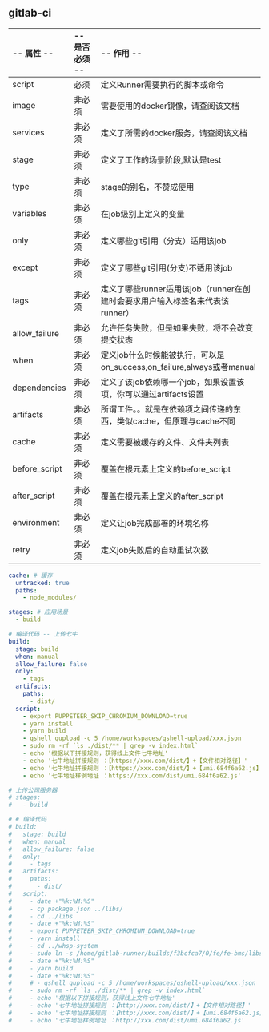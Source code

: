 ## gitlab-ci

| -- 属性 -- | -- 是否必须 -- | -- 作用 -- |
| :--------- | :------------ | :--------- |
| script	    |   必须	| 定义Runner需要执行的脚本或命令 | 
| image	        | 非必须	| 需要使用的docker镜像，请查阅该文档 |
| services	    | 非必须	| 定义了所需的docker服务，请查阅该文档 |
| stage	        | 非必须	| 定义了工作的场景阶段,默认是test |
| type	        | 非必须	| stage的别名，不赞成使用 |
| variables	    | 非必须	| 在job级别上定义的变量 |
| only	        | 非必须	| 定义哪些git引用（分支）适用该job |
| except	    | 非必须	| 定义了哪些git引用(分支)不适用该job |
| tags	        | 非必须	| 定义了哪些runner适用该job（runner在创建时会要求用户输入标签名来代表该runner） |
| allow_failure	| 非必须	| 允许任务失败，但是如果失败，将不会改变提交状态 |
| when	        | 非必须	| 定义job什么时候能被执行，可以是on_success,on_failure,always或者manual |
| dependencies	| 非必须	| 定义了该job依赖哪一个job，如果设置该项，你可以通过artifacts设置 |
| artifacts	    | 非必须	| 所谓工件。。就是在依赖项之间传递的东西，类似cache，但原理与cache不同 |
| cache	        | 非必须	| 定义需要被缓存的文件、文件夹列表 |
| before_script	| 非必须	| 覆盖在根元素上定义的before_script |
| after_script	| 非必须	| 覆盖在根元素上定义的after_script |
| environment	| 非必须	| 定义让job完成部署的环境名称 |
| retry	        | 非必须	| 定义job失败后的自动重试次数 |

```yml
cache: # 缓存
  untracked: true
  paths:
    - node_modules/

stages: # 应用场景
  - build 

# 编译代码 -- 上传七牛
build:
  stage: build
  when: manual
  allow_failure: false
  only:
    - tags
  artifacts:
    paths:
      - dist/
  script:
    - export PUPPETEER_SKIP_CHROMIUM_DOWNLOAD=true
    - yarn install
    - yarn build
    - qshell qupload -c 5 /home/workspaces/qshell-upload/xxx.json
    - sudo rm -rf `ls ./dist/** | grep -v index.html`
    - echo '根据以下拼接规则，获得线上文件七牛地址'
    - echo '七牛地址拼接规则 ：【https://xxx.com/dist/】+【文件相对路径】'
    - echo '七牛地址拼接规则 ：【https://xxx.com/dist/】+【umi.684f6a62.js】'
    - echo '七牛地址样例地址 ：https://xxx.com/dist/umi.684f6a62.js'

# 上传公司服务器
# stages:
#   - build 

# # 编译代码
# build:
#   stage: build
#   when: manual
#   allow_failure: false
#   only:
#     - tags
#   artifacts:
#     paths:
#       - dist/
#   script:
#     - date +"%k:%M:%S"
#     - cp package.json ../libs/
#     - cd ../libs
#     - date +"%k:%M:%S"
#     - export PUPPETEER_SKIP_CHROMIUM_DOWNLOAD=true
#     - yarn install
#     - cd ../whsp-system
#     - sudo ln -s /home/gitlab-runner/builds/f3bcfca7/0/fe/fe-bms/libs/node_modules /home/gitlab-runner/builds/f3bcfca7/0/fe/fe-bms/whsp-system/node_modules
#     - date +"%k:%M:%S"
#     - yarn build
#     - date +"%k:%M:%S"
#     # - qshell qupload -c 5 /home/workspaces/qshell-upload/xxx.json
#     - sudo rm -rf `ls ./dist/** | grep -v index.html`
#     - echo '根据以下拼接规则，获得线上文件七牛地址'
#     - echo '七牛地址拼接规则 ：【http://xxx.com/dist/】+【文件相对路径】'
#     - echo '七牛地址拼接规则 ：【http://xxx.com/dist/】+【umi.684f6a62.js】'
#     - echo '七牛地址样例地址 ：http://xxx.com/dist/umi.684f6a62.js'
```